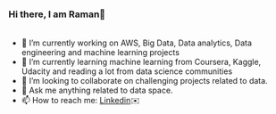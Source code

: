 ### Hi there, I am Raman👋

######
- 🔭 I’m currently working on  AWS, Big Data, Data analytics, Data engineering and machine learning projects
- 🌱 I’m currently learning machine learning from Coursera, Kaggle, Udacity and reading a lot from data science communities
- 👯 I’m looking to collaborate on challenging projects related to data.
- 💬 Ask me anything related to data space.
- 📫 How to reach me: [Linkedin](https://www.linkedin.com/in/kaur-ramandeep/):envelope:
######

